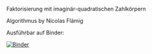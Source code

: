 Faktorisierung mit imaginär-quadratischen Zahlkörpern

Algorithmus by Nicolas Flämig

Ausführbar auf Binder: 

[![Binder](https://mybinder.org/badge_logo.svg)](https://mybinder.org/v2/gh/Zotelkopf/Faktorisierung/HEAD)
